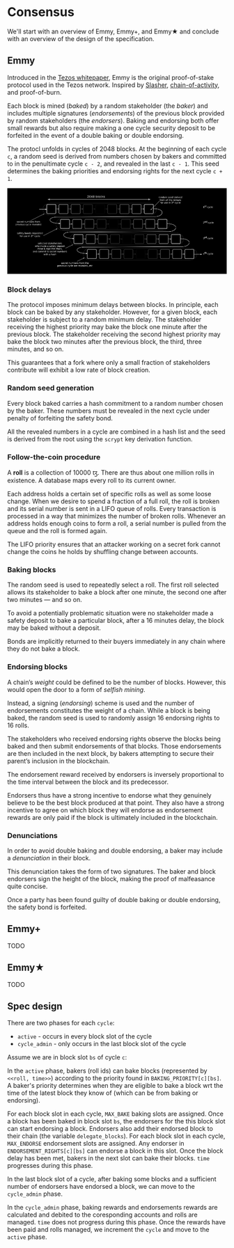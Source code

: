 # Consensus

We'll start with an overview of Emmy, Emmy+, and Emmy★ and conclude with an overview of the design of the specification.

## Emmy

Introduced in the [Tezos whitepaper](https://tezos.com/whitepaper.pdf), Emmy is the original proof-of-stake protocol used in the Tezos network. Inspired by [Slasher](https://blog.ethereum.org/2014/01/15/slasher-a-punitive-proof-of-stake-algorithm/), [chain-of-activity](www.cs.technion.ac.il/~idddo/CoA.pdf), and proof-of-burn.

Each block is mined (*baked*) by a random stakeholder (the *baker*) and includes multiple signatures (*endorsements*) of the previous block provided by random stakeholders (the *endorsers*). Baking and endorsing both offer small rewards but also require making a one cycle security deposit to be forfeited in the event of a double baking or double endorsing.

The protocl unfolds in cycles of 2048 blocks. At the beginning of each cycle `c`, a random seed is derived from numbers chosen by bakers and committed to in the penultimate cycle `c - 2`, and revealed in the last `c - 1`. This seed determines the baking priorities and endorsing rights for the next cycle `c + 1`.

![](./seed_generation.png)

### Block delays

The protocol imposes minimum delays between blocks. In principle, each block can be baked by any stakeholder. However, for a given block, each stakeholder is subject to a random minimum delay. The stakeholder receiving the highest priority may bake the block one minute after the previous block. The stakeholder receiving the second highest priority may bake the block two minutes after the previous block, the third, three minutes, and so on.

This guarantees that a fork where only a small fraction of stakeholders contribute will exhibit a low rate of block creation.

### Random seed generation

Every block baked carries a hash commitment to a random number chosen by the baker. These numbers must be revealed in the next cycle under penalty of forfeiting the safety bond.

All the revealed numbers in a cycle are combined in a hash list and the seed is derived from the root using the `scrypt` key derivation function.

### Follow-the-coin procedure

A **roll** is a collection of 10000 ꜩ. There are thus about one million rolls in existence. A database maps every roll to its current owner.

Each address holds a certain set of specific rolls as well as some loose change. When we desire to spend a fraction of a full roll, the roll is broken and its serial number is sent in a LIFO queue of rolls. Every transaction is processed in a way that minimizes the number of broken rolls. Whenever an address holds enough coins to form a roll, a serial number is pulled from the queue and the roll is formed again.

The LIFO priority ensures that an attacker working on a secret fork cannot change the coins he holds by shuffling change between accounts.

### Baking blocks

The random seed is used to repeatedly select a roll. The first roll selected allows its stakeholder to bake a block after one minute, the second one after two minutes — and so on.

To avoid a potentially problematic situation were no stakeholder made a safety deposit to bake a particular block, after a 16 minutes delay, the block may be baked without a deposit.

Bonds are implicitly returned to their buyers immediately in any chain where they do not bake a block.

### Endorsing blocks

A chain’s *weight* could be defined to be the number of blocks. However, this would open the door to a form of *selfish mining*.

Instead, a signing (*endorsing*) scheme is used and the number of endorsements constitutes the weight of a chain. While a block is being baked, the random seed is used to randomly assign 16 endorsing rights to 16 rolls.

The stakeholders who received endorsing rights observe the blocks being baked and then submit endorsements of that blocks. Those endorsements are then included in the next block, by bakers attempting to secure their parent’s inclusion in the blockchain.

The endorsement reward received by endorsers is inversely proportional to the time interval between the block and its predecessor.

Endorsers thus have a strong incentive to endorse what they genuinely believe to be the best block produced at that point. They also have a strong incentive to agree on which block they will endorse as endorsement rewards are only paid if the block is ultimately included in the blockchain.

### Denunciations

In order to avoid double baking and double endorsing, a baker may include a *denunciation* in their block.

This denunciation takes the form of two signatures. The baker and block endorsers sign the height of the block, making the proof of malfeasance quite concise.

Once a party has been found guilty of double baking or double endorsing, the safety bond is forfeited.

## Emmy+

TODO

## Emmy★

TODO

## Spec design

There are two phases for each `cycle`:
- `active` - occurs in every block slot of the cycle
- `cycle_admin` - only occurs in the last block slot of the cycle

Assume we are in block slot `bs` of cycle `c`:

In the `active` phase, bakers (roll ids) can bake blocks (represented by `<<roll, time>>`) according to the priority found in `BAKING_PRIORITY[c][bs]`. A baker's priority determines when they are eligible to bake a block wrt the time of the latest block they know of (which can be from baking or endorsing).

For each block slot in each cycle, `MAX_BAKE` baking slots are assigned. Once a block has been baked in block slot `bs`, the endorsers for the this block slot can start endorsing a block. Endorsers also add their endorsed block to their chain (the variable `delegate_blocks`). For each block slot in each cycle, `MAX_ENDORSE` endorsement slots are assigned. Any endorser in `ENDORSEMENT_RIGHTS[c][bs]` can endorse a block in this slot. Once the block delay has been met, bakers in the next slot can bake their blocks. `time` progresses during this phase.

In the last block slot of a cycle, after baking some blocks and a sufficient number of endorsers have endorsed a block, we can move to the `cycle_admin` phase.

In the `cycle_admin` phase, baking rewards and endorsements rewards are calculated and debited to the coresponding accounts and rolls are managed. `time` does not progress during this phase. Once the rewards have been paid and rolls managed, we increment the `cycle` and move to the `active` phase.
